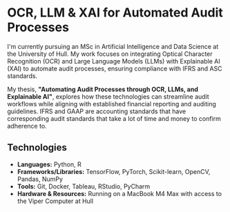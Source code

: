 # OCR, LLM & XAI for Automated Audit Processes

I'm currently pursuing an MSc in Artificial Intelligence and Data Science at the University of Hull. My work focuses on integrating Optical Character Recognition (OCR) and Large Language Models (LLMs) with Explainable AI (XAI) to automate audit processes, ensuring compliance with IFRS and ASC standards. 

My thesis, **"Automating Audit Processes through OCR, LLMs, and Explainable AI"**, explores how these technologies can streamline audit workflows while aligning with established financial reporting and auditing guidelines. IFRS and GAAP are accounting standards that have corresponding audit standards that take a lot of time and money to confirm adherence to.

## Technologies

- **Languages:** Python, R
- **Frameworks/Libraries:** TensorFlow, PyTorch, Scikit-learn, OpenCV, Pandas, NumPy
- **Tools:** Git, Docker, Tableau, RStudio, PyCharm
- **Hardware & Resources:** Running on a MacBook M4 Max with access to the Viper Computer at Hull

